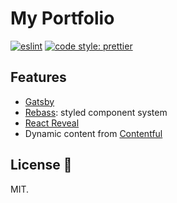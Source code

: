 # My Portfolio

[![eslint](https://img.shields.io/badge/eslint-enabled-green.svg)](https://eslint.org/)
[![code style: prettier](https://img.shields.io/badge/code_style-prettier-ff69b4.svg)](https://github.com/prettier/prettier)

## Features

- [Gatsby](https://www.gatsbyjs.org/)
- [Rebass](https://rebassjs.org/): styled component system
- [React Reveal](https://www.react-reveal.com/)
- Dynamic content from [Contentful](https://contentful.com)

## License 📝

MIT.
